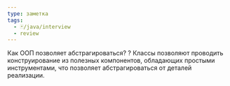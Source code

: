 ```yaml
---
type: заметка
tags:
  - 🃏/java/interview
  - review
---
```

Как ООП позволяет абстрагироваться?
?
Классы позволяют проводить конструирование из полезных компонентов, обладающих простыми инструментами, что позволяет абстрагироваться от деталей реализации. 